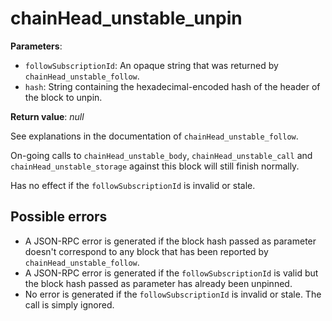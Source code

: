 # chainHead_unstable_unpin

**Parameters**:

- `followSubscriptionId`: An opaque string that was returned by `chainHead_unstable_follow`.
- `hash`: String containing the hexadecimal-encoded hash of the header of the block to unpin.

**Return value**: *null*

See explanations in the documentation of `chainHead_unstable_follow`.

On-going calls to `chainHead_unstable_body`, `chainHead_unstable_call` and `chainHead_unstable_storage` against this block will still finish normally.

Has no effect if the `followSubscriptionId` is invalid or stale.

## Possible errors

- A JSON-RPC error is generated if the block hash passed as parameter doesn't correspond to any block that has been reported by `chainHead_unstable_follow`.
- A JSON-RPC error is generated if the `followSubscriptionId` is valid but the block hash passed as parameter has already been unpinned.
- No error is generated if the `followSubscriptionId` is invalid or stale. The call is simply ignored.
